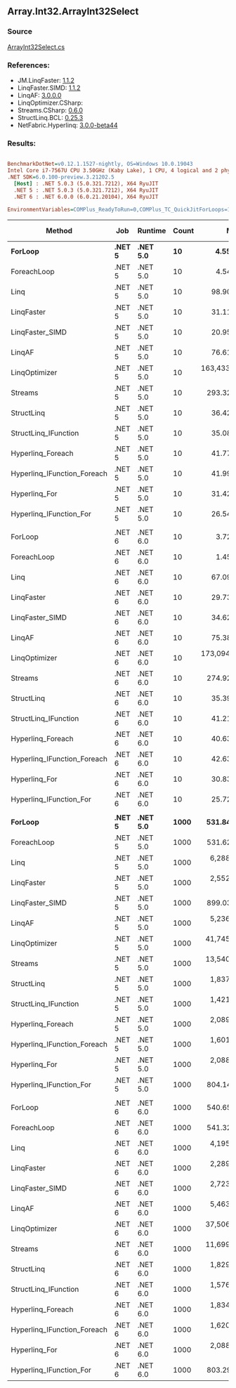 ﻿## Array.Int32.ArrayInt32Select

### Source
[ArrayInt32Select.cs](../LinqBenchmarks/Array/Int32/ArrayInt32Select.cs)

### References:
- JM.LinqFaster: [1.1.2](https://www.nuget.org/packages/JM.LinqFaster/1.1.2)
- LinqFaster.SIMD: [1.1.2](https://www.nuget.org/packages/LinqFaster.SIMD/1.0.3)
- LinqAF: [3.0.0.0](https://www.nuget.org/packages/LinqAF/3.0.0.0)
- LinqOptimizer.CSharp: [](https://www.nuget.org/packages/LinqOptimizer.CSharp/)
- Streams.CSharp: [0.6.0](https://www.nuget.org/packages/Streams.CSharp/0.6.0)
- StructLinq.BCL: [0.25.3](https://www.nuget.org/packages/StructLinq.BCL/0.25.3)
- NetFabric.Hyperlinq: [3.0.0-beta44](https://www.nuget.org/packages/NetFabric.Hyperlinq/3.0.0-beta44)

### Results:
``` ini

BenchmarkDotNet=v0.12.1.1527-nightly, OS=Windows 10.0.19043
Intel Core i7-7567U CPU 3.50GHz (Kaby Lake), 1 CPU, 4 logical and 2 physical cores
.NET SDK=6.0.100-preview.3.21202.5
  [Host] : .NET 5.0.3 (5.0.321.7212), X64 RyuJIT
  .NET 5 : .NET 5.0.3 (5.0.321.7212), X64 RyuJIT
  .NET 6 : .NET 6.0.0 (6.0.21.20104), X64 RyuJIT

EnvironmentVariables=COMPlus_ReadyToRun=0,COMPlus_TC_QuickJitForLoops=1,COMPlus_TieredPGO=1  

```
|                      Method |    Job |  Runtime | Count |           Mean |          Error |         StdDev |         Median |     Ratio |   RatioSD |   Gen 0 | Gen 1 | Gen 2 | Allocated |
|---------------------------- |------- |--------- |------ |---------------:|---------------:|---------------:|---------------:|----------:|----------:|--------:|------:|------:|----------:|
|                     **ForLoop** | **.NET 5** | **.NET 5.0** |    **10** |       **4.552 ns** |      **0.0458 ns** |      **0.0428 ns** |       **4.541 ns** |      **1.00** |      **0.00** |       **-** |     **-** |     **-** |         **-** |
|                 ForeachLoop | .NET 5 | .NET 5.0 |    10 |       4.542 ns |      0.0357 ns |      0.0334 ns |       4.546 ns |      1.00 |      0.01 |       - |     - |     - |         - |
|                        Linq | .NET 5 | .NET 5.0 |    10 |      98.904 ns |      0.3096 ns |      0.2586 ns |      98.888 ns |     21.75 |      0.19 |  0.0229 |     - |     - |      48 B |
|                  LinqFaster | .NET 5 | .NET 5.0 |    10 |      31.115 ns |      0.1671 ns |      0.1563 ns |      31.126 ns |      6.84 |      0.05 |  0.0306 |     - |     - |      64 B |
|             LinqFaster_SIMD | .NET 5 | .NET 5.0 |    10 |      20.956 ns |      0.1762 ns |      0.1648 ns |      20.961 ns |      4.60 |      0.07 |  0.0306 |     - |     - |      64 B |
|                      LinqAF | .NET 5 | .NET 5.0 |    10 |      76.612 ns |      0.3913 ns |      0.3661 ns |      76.619 ns |     16.83 |      0.18 |       - |     - |     - |         - |
|               LinqOptimizer | .NET 5 | .NET 5.0 |    10 | 163,433.673 ns | 15,493.9896 ns | 45,196.6949 ns | 140,100.000 ns | 37,180.04 |  9,652.66 |       - |     - |     - |  27,976 B |
|                     Streams | .NET 5 | .NET 5.0 |    10 |     293.329 ns |      1.5070 ns |      1.4096 ns |     292.979 ns |     64.45 |      0.70 |  0.2789 |     - |     - |     584 B |
|                  StructLinq | .NET 5 | .NET 5.0 |    10 |      36.420 ns |      0.5948 ns |      0.5273 ns |      36.566 ns |      8.00 |      0.16 |  0.0153 |     - |     - |      32 B |
|        StructLinq_IFunction | .NET 5 | .NET 5.0 |    10 |      35.087 ns |      0.2500 ns |      0.2339 ns |      35.150 ns |      7.71 |      0.09 |       - |     - |     - |         - |
|           Hyperlinq_Foreach | .NET 5 | .NET 5.0 |    10 |      41.774 ns |      0.2156 ns |      0.2017 ns |      41.741 ns |      9.18 |      0.11 |       - |     - |     - |         - |
| Hyperlinq_IFunction_Foreach | .NET 5 | .NET 5.0 |    10 |      41.991 ns |      0.1166 ns |      0.0973 ns |      42.000 ns |      9.23 |      0.08 |       - |     - |     - |         - |
|               Hyperlinq_For | .NET 5 | .NET 5.0 |    10 |      31.422 ns |      0.1724 ns |      0.1613 ns |      31.393 ns |      6.90 |      0.08 |       - |     - |     - |         - |
|     Hyperlinq_IFunction_For | .NET 5 | .NET 5.0 |    10 |      26.549 ns |      0.0669 ns |      0.0593 ns |      26.556 ns |      5.83 |      0.06 |       - |     - |     - |         - |
|                             |        |          |       |                |                |                |                |           |           |         |       |       |           |
|                     ForLoop | .NET 6 | .NET 6.0 |    10 |       3.729 ns |      0.0184 ns |      0.0172 ns |       3.731 ns |      1.00 |      0.00 |       - |     - |     - |         - |
|                 ForeachLoop | .NET 6 | .NET 6.0 |    10 |       1.456 ns |      0.0957 ns |      0.1820 ns |       1.416 ns |      0.41 |      0.08 |       - |     - |     - |         - |
|                        Linq | .NET 6 | .NET 6.0 |    10 |      67.095 ns |      0.3798 ns |      0.3553 ns |      66.982 ns |     17.99 |      0.15 |  0.0229 |     - |     - |      48 B |
|                  LinqFaster | .NET 6 | .NET 6.0 |    10 |      29.734 ns |      0.2792 ns |      0.2331 ns |      29.734 ns |      7.97 |      0.05 |  0.0306 |     - |     - |      64 B |
|             LinqFaster_SIMD | .NET 6 | .NET 6.0 |    10 |      34.629 ns |      0.3445 ns |      0.3222 ns |      34.680 ns |      9.29 |      0.10 |  0.0306 |     - |     - |      64 B |
|                      LinqAF | .NET 6 | .NET 6.0 |    10 |      75.386 ns |      0.3359 ns |      0.2977 ns |      75.272 ns |     20.22 |      0.13 |       - |     - |     - |         - |
|               LinqOptimizer | .NET 6 | .NET 6.0 |    10 | 173,094.845 ns | 15,614.6227 ns | 45,300.8517 ns | 148,300.000 ns | 44,745.48 | 10,160.75 |       - |     - |     - |  27,728 B |
|                     Streams | .NET 6 | .NET 6.0 |    10 |     274.929 ns |      3.8229 ns |      2.9847 ns |     275.526 ns |     73.72 |      0.92 |  0.2789 |     - |     - |     584 B |
|                  StructLinq | .NET 6 | .NET 6.0 |    10 |      35.396 ns |      0.7736 ns |      1.4146 ns |      34.701 ns |      9.82 |      0.28 |  0.0153 |     - |     - |      32 B |
|        StructLinq_IFunction | .NET 6 | .NET 6.0 |    10 |      41.216 ns |      0.1948 ns |      0.1822 ns |      41.173 ns |     11.05 |      0.07 |       - |     - |     - |         - |
|           Hyperlinq_Foreach | .NET 6 | .NET 6.0 |    10 |      40.633 ns |      0.1911 ns |      0.1788 ns |      40.657 ns |     10.90 |      0.06 |       - |     - |     - |         - |
| Hyperlinq_IFunction_Foreach | .NET 6 | .NET 6.0 |    10 |      42.634 ns |      0.1575 ns |      0.1474 ns |      42.673 ns |     11.43 |      0.07 |       - |     - |     - |         - |
|               Hyperlinq_For | .NET 6 | .NET 6.0 |    10 |      30.833 ns |      0.0970 ns |      0.0860 ns |      30.823 ns |      8.27 |      0.04 |       - |     - |     - |         - |
|     Hyperlinq_IFunction_For | .NET 6 | .NET 6.0 |    10 |      25.723 ns |      0.1566 ns |      0.1465 ns |      25.692 ns |      6.90 |      0.04 |       - |     - |     - |         - |
|                             |        |          |       |                |                |                |                |           |           |         |       |       |           |
|                     **ForLoop** | **.NET 5** | **.NET 5.0** |  **1000** |     **531.845 ns** |      **2.0736 ns** |      **1.9396 ns** |     **531.564 ns** |      **1.00** |      **0.00** |       **-** |     **-** |     **-** |         **-** |
|                 ForeachLoop | .NET 5 | .NET 5.0 |  1000 |     531.625 ns |      1.5564 ns |      1.3797 ns |     531.606 ns |      1.00 |      0.00 |       - |     - |     - |         - |
|                        Linq | .NET 5 | .NET 5.0 |  1000 |   6,288.018 ns |     32.4109 ns |     25.3043 ns |   6,293.115 ns |     11.82 |      0.06 |  0.0229 |     - |     - |      48 B |
|                  LinqFaster | .NET 5 | .NET 5.0 |  1000 |   2,552.178 ns |     11.9126 ns |      9.9475 ns |   2,552.030 ns |      4.80 |      0.02 |  1.9226 |     - |     - |   4,024 B |
|             LinqFaster_SIMD | .NET 5 | .NET 5.0 |  1000 |     899.038 ns |      6.6959 ns |      6.2634 ns |     901.049 ns |      1.69 |      0.02 |  1.9226 |     - |     - |   4,024 B |
|                      LinqAF | .NET 5 | .NET 5.0 |  1000 |   5,236.860 ns |     45.0366 ns |     39.9238 ns |   5,229.499 ns |      9.84 |      0.09 |       - |     - |     - |         - |
|               LinqOptimizer | .NET 5 | .NET 5.0 |  1000 |  41,745.862 ns |    150.8727 ns |    133.7447 ns |  41,734.366 ns |     78.46 |      0.34 | 14.8315 |     - |     - |  31,117 B |
|                     Streams | .NET 5 | .NET 5.0 |  1000 |  13,540.142 ns |     41.2971 ns |     36.6088 ns |  13,537.080 ns |     25.45 |      0.12 |  0.2747 |     - |     - |     584 B |
|                  StructLinq | .NET 5 | .NET 5.0 |  1000 |   1,837.374 ns |      7.5706 ns |      5.9106 ns |   1,836.819 ns |      3.45 |      0.01 |  0.0153 |     - |     - |      32 B |
|        StructLinq_IFunction | .NET 5 | .NET 5.0 |  1000 |   1,421.037 ns |      4.0074 ns |      3.5525 ns |   1,421.006 ns |      2.67 |      0.01 |       - |     - |     - |         - |
|           Hyperlinq_Foreach | .NET 5 | .NET 5.0 |  1000 |   2,089.451 ns |      8.7638 ns |      7.7689 ns |   2,089.506 ns |      3.93 |      0.02 |       - |     - |     - |         - |
| Hyperlinq_IFunction_Foreach | .NET 5 | .NET 5.0 |  1000 |   1,601.040 ns |      5.3829 ns |      4.4949 ns |   1,599.537 ns |      3.01 |      0.02 |       - |     - |     - |         - |
|               Hyperlinq_For | .NET 5 | .NET 5.0 |  1000 |   2,088.074 ns |     14.4964 ns |     13.5600 ns |   2,083.788 ns |      3.93 |      0.03 |       - |     - |     - |         - |
|     Hyperlinq_IFunction_For | .NET 5 | .NET 5.0 |  1000 |     804.148 ns |      4.9448 ns |      4.3834 ns |     804.274 ns |      1.51 |      0.01 |       - |     - |     - |         - |
|                             |        |          |       |                |                |                |                |           |           |         |       |       |           |
|                     ForLoop | .NET 6 | .NET 6.0 |  1000 |     540.655 ns |      3.7577 ns |      3.3311 ns |     539.439 ns |      1.00 |      0.00 |       - |     - |     - |         - |
|                 ForeachLoop | .NET 6 | .NET 6.0 |  1000 |     541.325 ns |      2.0664 ns |      1.9329 ns |     540.916 ns |      1.00 |      0.01 |       - |     - |     - |         - |
|                        Linq | .NET 6 | .NET 6.0 |  1000 |   4,195.124 ns |     20.8094 ns |     19.4651 ns |   4,187.363 ns |      7.76 |      0.06 |  0.0229 |     - |     - |      48 B |
|                  LinqFaster | .NET 6 | .NET 6.0 |  1000 |   2,289.175 ns |     11.1541 ns |     10.4336 ns |   2,291.867 ns |      4.23 |      0.02 |  1.9226 |     - |     - |   4,024 B |
|             LinqFaster_SIMD | .NET 6 | .NET 6.0 |  1000 |   2,723.128 ns |     28.8628 ns |     22.5342 ns |   2,715.524 ns |      5.04 |      0.03 |  1.9226 |     - |     - |   4,024 B |
|                      LinqAF | .NET 6 | .NET 6.0 |  1000 |   5,463.589 ns |     21.2476 ns |     19.8750 ns |   5,460.661 ns |     10.10 |      0.07 |       - |     - |     - |         - |
|               LinqOptimizer | .NET 6 | .NET 6.0 |  1000 |  37,506.586 ns |    211.1530 ns |    197.5127 ns |  37,497.943 ns |     69.39 |      0.71 | 14.7095 |     - |     - |  30,869 B |
|                     Streams | .NET 6 | .NET 6.0 |  1000 |  11,699.318 ns |     54.8128 ns |     45.7711 ns |  11,693.945 ns |     21.63 |      0.14 |  0.2747 |     - |     - |     584 B |
|                  StructLinq | .NET 6 | .NET 6.0 |  1000 |   1,829.909 ns |      4.1593 ns |      3.8906 ns |   1,830.632 ns |      3.39 |      0.02 |  0.0153 |     - |     - |      32 B |
|        StructLinq_IFunction | .NET 6 | .NET 6.0 |  1000 |   1,576.673 ns |      2.2813 ns |      1.9050 ns |   1,576.524 ns |      2.92 |      0.02 |       - |     - |     - |         - |
|           Hyperlinq_Foreach | .NET 6 | .NET 6.0 |  1000 |   1,834.948 ns |      5.5302 ns |      4.6180 ns |   1,834.377 ns |      3.39 |      0.02 |       - |     - |     - |         - |
| Hyperlinq_IFunction_Foreach | .NET 6 | .NET 6.0 |  1000 |   1,620.944 ns |      5.8551 ns |      5.4769 ns |   1,620.334 ns |      3.00 |      0.02 |       - |     - |     - |         - |
|               Hyperlinq_For | .NET 6 | .NET 6.0 |  1000 |   2,088.691 ns |      7.9154 ns |      7.4041 ns |   2,089.634 ns |      3.86 |      0.02 |       - |     - |     - |         - |
|     Hyperlinq_IFunction_For | .NET 6 | .NET 6.0 |  1000 |     803.299 ns |      3.0246 ns |      2.8292 ns |     803.736 ns |      1.49 |      0.01 |       - |     - |     - |         - |
